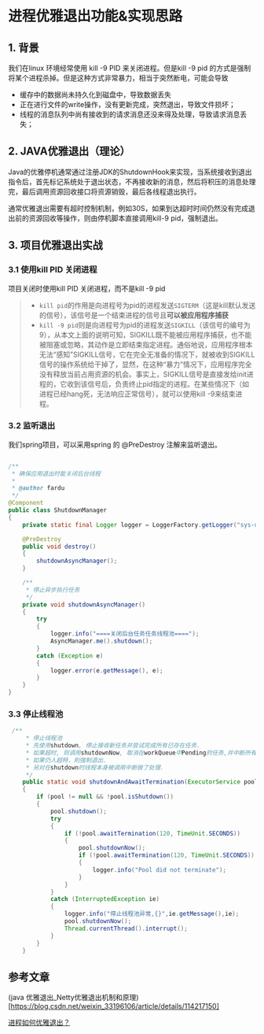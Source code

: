 # 进程优雅退出功能&实现思路

## 1. 背景

我们在linux 环境经常使用 kill -9 PID 来关闭进程。但是kill -9 pid 的方式是强制将某个进程杀掉。但是这种方式非常暴力，相当于突然断电，可能会导致

- 缓存中的数据尚未持久化到磁盘中，导致数据丢失
- 正在进行文件的write操作，没有更新完成，突然退出，导致文件损坏；
- 线程的消息队列中尚有接收到的请求消息还没来得及处理，导致请求消息丢失；

## 2. JAVA优雅退出（理论）

Java的优雅停机通常通过注册JDK的ShutdownHook来实现，当系统接收到退出指令后，首先标记系统处于退出状态，不再接收新的消息，然后将积压的消息处理完，最后调用资源回收接口将资源销毁，最后各线程退出执行。

通常优雅退出需要有超时控制机制，例如30S，如果到达超时时间仍然没有完成退出前的资源回收等操作，则由停机脚本直接调用kill-9 pid，强制退出。

## 3. 项目优雅退出实战

### 3.1 使用kill PID 关闭进程

项目关闭时使用kill PID 关闭进程，而不是kill -9 pid

> - `kill pid`的作用是向进程号为pid的进程发送`SIGTERM`（这是kill默认发送的信号），该信号是一个结束进程的信号且**可以被应用程序捕获**
> - `kill -9 pid`则是向进程号为pid的进程发送`SIGKILL`（该信号的编号为9），从本文上面的说明可知，SIGKILL既不能被应用程序捕获，也不能被阻塞或忽略，其动作是立即结束指定进程。通俗地说，应用程序根本无法“感知”SIGKILL信号，它在完全无准备的情况下，就被收到SIGKILL信号的操作系统给干掉了，显然，在这种“暴力”情况下，应用程序完全没有释放当前占用资源的机会。事实上，SIGKILL信号是直接发给init进程的，它收到该信号后，负责终止pid指定的进程。在某些情况下（如进程已经hang死，无法响应正常信号），就可以使用kill -9来结束进程。

### 3.2 监听退出

我们spring项目，可以采用spring 的 @PreDestroy 注解来监听退出。

```java

/**
 * 确保应用退出时能关闭后台线程
 *
 * @author fardu
 */
@Component
public class ShutdownManager
{
    private static final Logger logger = LoggerFactory.getLogger("sys-user");

    @PreDestroy
    public void destroy()
    {
        shutdownAsyncManager();
    }

    /**
     * 停止异步执行任务
     */
    private void shutdownAsyncManager()
    {
        try
        {
            logger.info("====关闭后台任务任务线程池====");
            AsyncManager.me().shutdown();
        }
        catch (Exception e)
        {
            logger.error(e.getMessage(), e);
        }
    }
}

```

### 3.3 停止线程池

```java
 /**
     * 停止线程池
     * 先使用shutdown, 停止接收新任务并尝试完成所有已存在任务.
     * 如果超时, 则调用shutdownNow, 取消在workQueue中Pending的任务,并中断所有阻塞函数.
     * 如果仍人超時，則強制退出.
     * 另对在shutdown时线程本身被调用中断做了处理.
     */
    public static void shutdownAndAwaitTermination(ExecutorService pool)
    {
        if (pool != null && !pool.isShutdown())
        {
            pool.shutdown();
            try
            {
                if (!pool.awaitTermination(120, TimeUnit.SECONDS))
                {
                    pool.shutdownNow();
                    if (!pool.awaitTermination(120, TimeUnit.SECONDS))
                    {
                        logger.info("Pool did not terminate");
                    }
                }
            }
            catch (InterruptedException ie)
            {
                logger.info("停止线程池异常,{}",ie.getMessage(),ie);
                pool.shutdownNow();
                Thread.currentThread().interrupt();
            }
        }
    }
```

## 参考文章

(java 优雅退出_Netty优雅退出机制和原理)[https://blog.csdn.net/weixin_33196106/article/details/114217150]

[进程如何优雅退出？](https://juejin.cn/post/6844904121057673223)